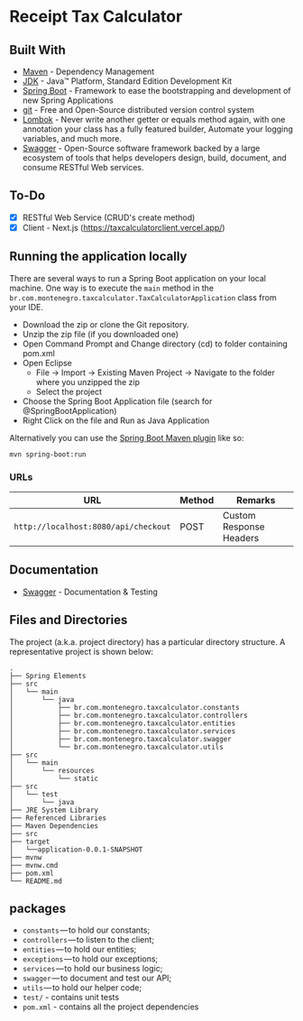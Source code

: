 # Receipt Tax Calculator

## Built With

* 	[Maven](https://maven.apache.org/) - Dependency Management
* 	[JDK](http://www.oracle.com/technetwork/java/javase/downloads/jdk8-downloads-2133151.html) - Java™ Platform, Standard Edition Development Kit 
* 	[Spring Boot](https://spring.io/projects/spring-boot) - Framework to ease the bootstrapping and development of new Spring Applications
* 	[git](https://git-scm.com/) - Free and Open-Source distributed version control system 
* 	[Lombok](https://projectlombok.org/) - Never write another getter or equals method again, with one annotation your class has a fully featured builder, Automate your logging variables, and much more.
* 	[Swagger](https://swagger.io/) - Open-Source software framework backed by a large ecosystem of tools that helps developers design, build, document, and consume RESTful Web services.

## To-Do

- [x] RESTful Web Service (CRUD's create method)
- [x] Client - Next.js (https://taxcalculatorclient.vercel.app/)

## Running the application locally

There are several ways to run a Spring Boot application on your local machine. One way is to execute the `main` method in the `br.com.montenegro.taxcalculator.TaxCalculatorApplication` class from your IDE.

- Download the zip or clone the Git repository.
- Unzip the zip file (if you downloaded one)
- Open Command Prompt and Change directory (cd) to folder containing pom.xml
- Open Eclipse 
   - File -> Import -> Existing Maven Project -> Navigate to the folder where you unzipped the zip
   - Select the project
- Choose the Spring Boot Application file (search for @SpringBootApplication)
- Right Click on the file and Run as Java Application

Alternatively you can use the [Spring Boot Maven plugin](https://docs.spring.io/spring-boot/docs/current/reference/html/build-tool-plugins-maven-plugin.html) like so:

```shell
mvn spring-boot:run
```

### URLs

|  URL |  Method | Remarks |
|----------|--------------|--------------|
|`http://localhost:8080/api/checkout`                           | POST | Custom Response Headers|


## Documentation

* [Swagger](http://taxcalculator-env-1.eba-dfnvacpx.us-east-1.elasticbeanstalk.com/swagger-ui.html) - Documentation & Testing

## Files and Directories

The project (a.k.a. project directory) has a particular directory structure. A representative project is shown below:

```
.
├── Spring Elements
├── src
│   └── main
│       └── java
│           ├── br.com.montenegro.taxcalculator.constants
│           ├── br.com.montenegro.taxcalculator.controllers
│           ├── br.com.montenegro.taxcalculator.entities
│           ├── br.com.montenegro.taxcalculator.services
│           ├── br.com.montenegro.taxcalculator.swagger
│           └── br.com.montenegro.taxcalculator.utils
├── src
│   └── main
│       └── resources
│           └── static
├── src
│   └── test
│       └── java
├── JRE System Library
├── Referenced Libraries
├── Maven Dependencies
├── src
├── target
│   └──application-0.0.1-SNAPSHOT
├── mvnw
├── mvnw.cmd
├── pom.xml
└── README.md
```

## packages

- `constants` — to hold our constants;
- `controllers` — to listen to the client;
- `entities` — to hold our entities;
- `exceptions` — to hold our exceptions;
- `services` — to hold our business logic;
- `swagger` — to document and test our API;
- `utils` — to hold our helper code;
- `test/` - contains unit tests
- `pom.xml` - contains all the project dependencies
